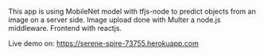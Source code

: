 This app is using MobileNet model with tfjs-node to predict objects from an image on a server side.
Image upload done with Multer a node.js middleware. Frontend with reactjs.

Live demo on: https://serene-spire-73755.herokuapp.com

